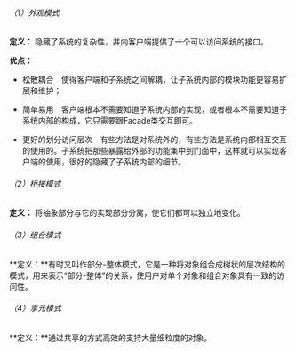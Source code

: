 ###### （1）外观模式

**定义：** 隐藏了系统的复杂性，并向客户端提供了一个可以访问系统的接口。

**优点：**

  - 松散耦合　使得客户端和子系统之间解耦，让子系统内部的模块功能更容易扩展和维护；

  - 简单易用　客户端根本不需要知道子系统内部的实现，或者根本不需要知道子系统内部的构成，它只需要跟Facade类交互即可。

  - 更好的划分访问层次　有些方法是对系统外的，有些方法是系统内部相互交互的使用的。子系统把那些暴露给外部的功能集中到门面中，这样就可以实现客户端的使用，很好的隐藏了子系统内部的细节。



###### （2）桥接模式

**定义：** 将抽象部分与它的实现部分分离，使它们都可以独立地变化。



###### （3）组合模式

**定义：**有时又叫作部分-整体模式，它是一种将对象组合成树状的层次结构的模式，用来表示“部分-整体”的关系，使用户对单个对象和组合对象具有一致的访问性。



###### （4）享元模式

**定义：**通过共享的方式高效的支持大量细粒度的对象。

